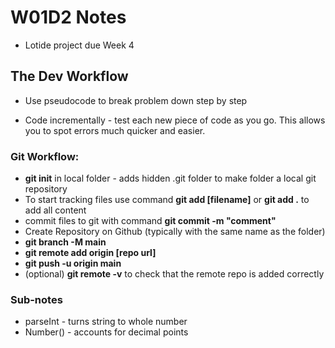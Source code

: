 # W01D2 Notes

* Lotide project due Week 4 

## The Dev Workflow

* Use pseudocode to break problem down step by step

* Code incrementally - test each new piece of code as you go. This allows you to spot errors much quicker and easier. 
### Git Workflow:
  * **git init** in local folder - adds hidden .git folder to make folder a local git repository
  * To start tracking files use command **git add [filename]** or **git add .**  to add all content
  * commit files to git with command **git commit -m "comment"**
  * Create Repository on Github (typically with the same name as the folder)
  * **git branch -M main**
  * **git remote add origin [repo url]**
  * **git push -u origin main**
  * (optional) **git remote -v** to check that the remote repo is added correctly

### Sub-notes
* parseInt - turns string to whole number
* Number() - accounts for decimal points